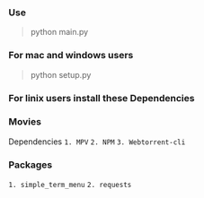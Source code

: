 ### Use
>python main.py


### For mac and windows users
>python setup.py

### For linix users install these Dependencies

### Movies
Dependencies
`1. MPV`
`2. NPM`
`3. Webtorrent-cli`


### Packages
`1. simple_term_menu`
`2. requests` 
